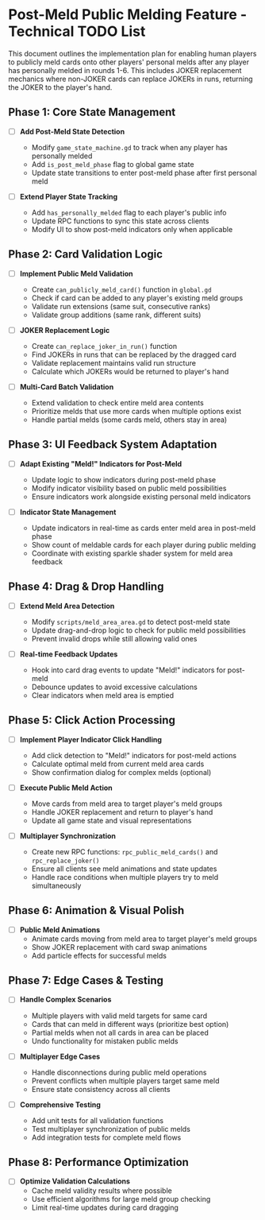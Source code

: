 # Post-Meld Public Melding Feature - Technical TODO List

This document outlines the implementation plan for enabling human players to publicly meld cards onto other players' personal melds after any player has personally melded in rounds 1-6. This includes JOKER replacement mechanics where non-JOKER cards can replace JOKERs in runs, returning the JOKER to the player's hand.

## Phase 1: Core State Management
- [ ] **Add Post-Meld State Detection**
  - Modify `game_state_machine.gd` to track when any player has personally melded
  - Add `is_post_meld_phase` flag to global game state
  - Update state transitions to enter post-meld phase after first personal meld

- [ ] **Extend Player State Tracking**
  - Add `has_personally_melded` flag to each player's public info
  - Update RPC functions to sync this state across clients
  - Modify UI to show post-meld indicators only when applicable

## Phase 2: Card Validation Logic
- [ ] **Implement Public Meld Validation**
  - Create `can_publicly_meld_card()` function in `global.gd`
  - Check if card can be added to any player's existing meld groups
  - Validate run extensions (same suit, consecutive ranks)
  - Validate group additions (same rank, different suits)

- [ ] **JOKER Replacement Logic**
  - Create `can_replace_joker_in_run()` function
  - Find JOKERs in runs that can be replaced by the dragged card
  - Validate replacement maintains valid run structure
  - Calculate which JOKERs would be returned to player's hand

- [ ] **Multi-Card Batch Validation**
  - Extend validation to check entire meld area contents
  - Prioritize melds that use more cards when multiple options exist
  - Handle partial melds (some cards meld, others stay in area)

## Phase 3: UI Feedback System Adaptation
- [ ] **Adapt Existing "Meld!" Indicators for Post-Meld**
  - Update logic to show indicators during post-meld phase
  - Modify indicator visibility based on public meld possibilities
  - Ensure indicators work alongside existing personal meld indicators

- [ ] **Indicator State Management**
  - Update indicators in real-time as cards enter meld area in post-meld phase
  - Show count of meldable cards for each player during public melding
  - Coordinate with existing sparkle shader system for meld area feedback

## Phase 4: Drag & Drop Handling
- [ ] **Extend Meld Area Detection**
  - Modify `scripts/meld_area_area.gd` to detect post-meld state
  - Update drag-and-drop logic to check for public meld possibilities
  - Prevent invalid drops while still allowing valid ones

- [ ] **Real-time Feedback Updates**
  - Hook into card drag events to update "Meld!" indicators for post-meld
  - Debounce updates to avoid excessive calculations
  - Clear indicators when meld area is emptied

## Phase 5: Click Action Processing
- [ ] **Implement Player Indicator Click Handling**
  - Add click detection to "Meld!" indicators for post-meld actions
  - Calculate optimal meld from current meld area cards
  - Show confirmation dialog for complex melds (optional)

- [ ] **Execute Public Meld Action**
  - Move cards from meld area to target player's meld groups
  - Handle JOKER replacement and return to player's hand
  - Update all game state and visual representations

- [ ] **Multiplayer Synchronization**
  - Create new RPC functions: `rpc_public_meld_cards()` and `rpc_replace_joker()`
  - Ensure all clients see meld animations and state updates
  - Handle race conditions when multiple players try to meld simultaneously

## Phase 6: Animation & Visual Polish
- [ ] **Public Meld Animations**
  - Animate cards moving from meld area to target player's meld groups
  - Show JOKER replacement with card swap animations
  - Add particle effects for successful melds

## Phase 7: Edge Cases & Testing
- [ ] **Handle Complex Scenarios**
  - Multiple players with valid meld targets for same card
  - Cards that can meld in different ways (prioritize best option)
  - Partial melds when not all cards in area can be placed
  - Undo functionality for mistaken public melds

- [ ] **Multiplayer Edge Cases**
  - Handle disconnections during public meld operations
  - Prevent conflicts when multiple players target same meld
  - Ensure state consistency across all clients

- [ ] **Comprehensive Testing**
  - Add unit tests for all validation functions
  - Test multiplayer synchronization of public melds
  - Add integration tests for complete meld flows

## Phase 8: Performance Optimization
- [ ] **Optimize Validation Calculations**
  - Cache meld validity results where possible
  - Use efficient algorithms for large meld group checking
  - Limit real-time updates during card dragging
